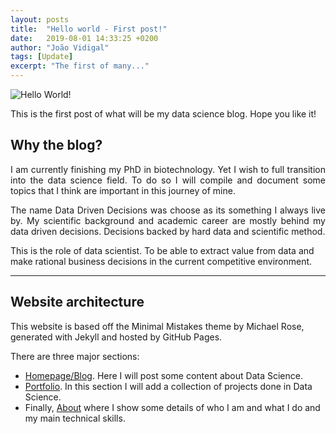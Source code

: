 ```yaml
---
layout: posts
title:  "Hello world - First post!"
date:   2019-08-01 14:33:25 +0200
author: "João Vidigal"
tags: [Update]
excerpt: "The first of many..."
---
```

![Hello World!](https://upload.wikimedia.org/wikipedia/commons/thumb/b/bd/Hello_world_c.svg/800px-Hello_world_c.svg.png)

This is the first post of what will be my data science blog. Hope you like it!

## Why the blog?
<p style='text-align: justify;'> I am currently finishing my PhD in biotechnology. Yet I wish to full transition into the data science field. 
To do so I will compile and document some topics that I think are important in this journey of mine.</p>

<p style='text-align: justify;'> The name Data Driven Decisions was choose as its something I always live by. My scientific background and academic career  are mostly behind my data driven decisions. Decisions backed by hard data and scientific method. </p>

This is the role of data scientist. To be able to extract value from data and make rational business decisions in the current competitive environment.

___

## Website architecture

This website is based off the Minimal Mistakes theme by Michael Rose, generated with Jekyll and hosted by GitHub Pages.

There are three major sections:

*  [Homepage/Blog](/). Here I  will  post some content about Data Science.
* [Portfolio](/portfolio/). In this section I will add a collection of projects done in Data Science.
* Finally, [About](/about/) where I show some details of who I am and what I do and  my main technical skills.



